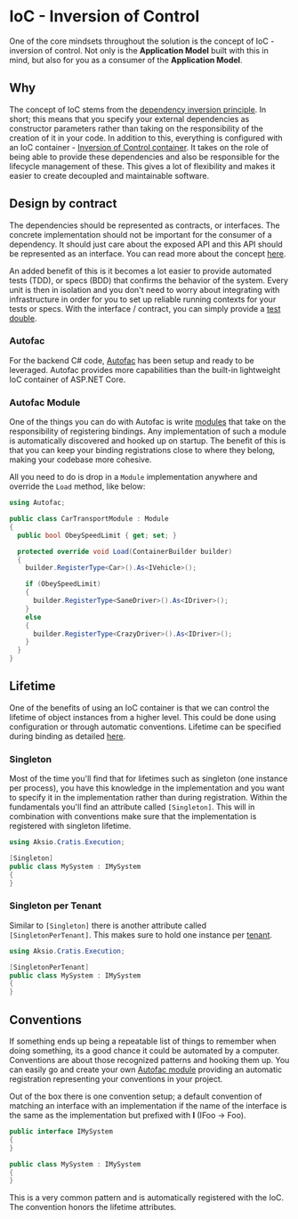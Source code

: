 # IoC - Inversion of Control

One of the core mindsets throughout the solution is the concept of IoC - inversion of control.
Not only is the **Application Model** built with this in mind, but also for you as a consumer of
the **Application Model**.

## Why

The concept of IoC stems from the [dependency inversion principle](https://en.wikipedia.org/wiki/Dependency_inversion_principle).
In short; this means that you specify your external dependencies as constructor parameters rather than taking on the
responsibility of the creation of it in your code. In addition to this, everything is configured with an
IoC container - [Inversion of Control container](https://en.wikipedia.org/wiki/Inversion_of_control).
It takes on the role of being able to provide these dependencies and also be responsible for the lifecycle
management of these. This gives a lot of flexibility and makes it easier to create decoupled and maintainable
software.

## Design by contract

The dependencies should be represented as contracts, or interfaces. The concrete implementation should not be
important for the consumer of a dependency. It should just care about the exposed API and this API should be
represented as an interface. You can read more about the concept [here](https://en.wikipedia.org/wiki/Design_by_contract).

An added benefit of this is it becomes a lot easier to provide automated tests (TDD), or specs (BDD) that confirms
the behavior of the system. Every unit is then in isolation and you don't need to worry about integrating with
infrastructure in order for you to set up reliable running contexts for your tests or specs. With the interface / contract,
you can simply provide a [test double](https://duckduckgo.com/?q=mock+fake+stub&t=osx).

### Autofac

For the backend C# code, [Autofac](https://autofac.org) has been setup and ready to be leveraged. Autofac provides
more capabilities than the built-in lightweight IoC container of ASP.NET Core.

### Autofac Module

One of the things you can do with Autofac is write [modules](https://autofac.readthedocs.io/en/latest/configuration/modules.html)
that take on the responsibility of registering bindings. Any implementation of such a module is automatically discovered
and hooked up on startup. The benefit of this is that you can keep your binding registrations close to where they belong, making
your codebase more cohesive.

All you need to do is drop in a `Module` implementation anywhere and override the `Load` method, like below:

```csharp
using Autofac;

public class CarTransportModule : Module
{
  public bool ObeySpeedLimit { get; set; }

  protected override void Load(ContainerBuilder builder)
  {
    builder.RegisterType<Car>().As<IVehicle>();

    if (ObeySpeedLimit)
    {
      builder.RegisterType<SaneDriver>().As<IDriver>();
    }
    else
    {
      builder.RegisterType<CrazyDriver>().As<IDriver>();
    }
  }
}
```

## Lifetime

One of the benefits of using an IoC container is that we can control the lifetime of object instances from a higher level.
This could be done using configuration or through automatic conventions. Lifetime can be specified during binding as
detailed [here](https://autofac.readthedocs.io/en/latest/lifetime/index.html).

### Singleton

Most of the time you'll find that for lifetimes such as singleton (one instance per process), you have this knowledge
in the implementation and you want to specify it in the implementation rather than during registration.
Within the fundamentals you'll find an attribute called `[Singleton]`.
This will in combination with conventions make sure that the implementation is registered with singleton lifetime.

```csharp
using Aksio.Cratis.Execution;

[Singleton]
public class MySystem : IMySystem
{
}
```

### Singleton per Tenant

Similar to `[Singleton]` there is another attribute called `[SingletonPerTenant]`. This makes sure to hold one instance
per [tenant](../concepts/tenancy.md).

```csharp
using Aksio.Cratis.Execution;

[SingletonPerTenant]
public class MySystem : IMySystem
{
}
```

## Conventions

If something ends up being a repeatable list of things to remember when doing something, its a good chance it could
be automated by a computer. Conventions are about those recognized patterns and hooking them up. You can easily go
and create your own [Autofac module](https://autofac.readthedocs.io/en/latest/configuration/modules.html) providing
an automatic registration representing your conventions in your project.

Out of the box there is one convention setup; a default convention of matching an interface with an implementation
if the name of the interface is the same as the implementation but prefixed with **I** (IFoo -> Foo).

```csharp
public interface IMySystem
{
}

public class MySystem : IMySystem
{
}
```

This is a very common pattern and is automatically registered with the IoC. The convention honors the lifetime
attributes.
